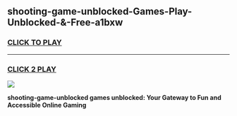 
## shooting-game-unblocked-Games-Play-Unblocked-&-Free-a1bxw
<h3>
<a href="https://premium76.site?title=shooting-game-unblocked&ref=24A">CLICK TO PLAY</a></h3>
<hr>

<h3>
<a href="https://premium76.site?title=shooting-game-unblocked&ref=24A">CLICK 2 PLAY</a>
  
</h3>

<a href="https://premium76.site?title=shooting-game-unblocked&ref=24A"><img src="https://clearcache.store/games.png"></a>


**shooting-game-unblocked games unblocked: Your Gateway to Fun and Accessible Online Gaming**
